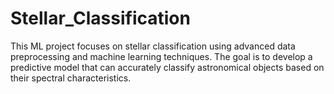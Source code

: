 # Stellar_Classification
This ML project focuses on stellar classification using advanced data preprocessing and machine learning techniques. The goal is to develop a predictive model that can accurately classify astronomical objects based on their spectral characteristics.
